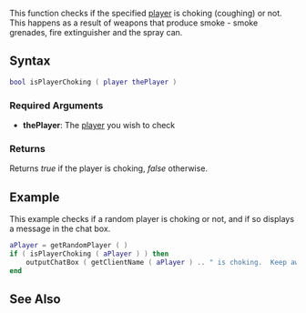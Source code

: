 This function checks if the specified [player](/docs/player.md "wikilink") is choking (coughing) or not. This happens as a result of weapons that produce smoke - smoke grenades, fire extinguisher and the spray can.

Syntax
------

``` lua
bool isPlayerChoking ( player thePlayer )
```

### Required Arguments

-   **thePlayer**: The [player](/docs/player.md "wikilink") you wish to check

### Returns

Returns *true* if the player is choking, *false* otherwise.

Example
-------

This example checks if a random player is choking or not, and if so displays a message in the chat box.

``` lua
aPlayer = getRandomPlayer ( )
if ( isPlayerChoking ( aPlayer ) ) then
    outputChatBox ( getClientName ( aPlayer ) .. " is choking.  Keep away from those cigarettes!" )
end
```

See Also
--------
